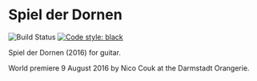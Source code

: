 Spiel der Dornen
================

![Build Status](
    https://github.com/trevorbaca/dornen/actions/workflows/main.yml/badge.svg)
[![Code style: black](
    https://img.shields.io/badge/code%20style-black-000000.svg)](
    https://github.com/ambv/black)

Spiel der Dornen (2016) for guitar.

World premiere 9 August 2016 by Nico Couk at the Darmstadt Orangerie.
